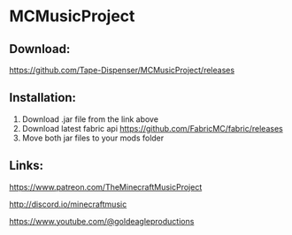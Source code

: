 # MCMusicProject

## Download: 
https://github.com/Tape-Dispenser/MCMusicProject/releases

## Installation:
  1. Download .jar file from the link above
  2. Download latest fabric api https://github.com/FabricMC/fabric/releases
  3. Move both jar files to your mods folder

## Links:

https://www.patreon.com/TheMinecraftMusicProject

http://discord.io/minecraftmusic

https://www.youtube.com/@goldeagleproductions
